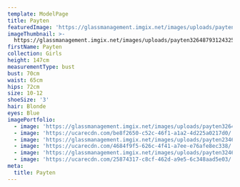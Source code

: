 ```yaml
---
template: ModelPage
title: Payten
featuredImage: 'https://glassmanagement.imgix.net/images/uploads/payten-3.jpeg'
imageThumbnail: >-
  https://glassmanagement.imgix.net/images/uploads/payten32648793124325364511.jpg
firstName: Payten
collection: Girls
height: 147cm
measurementType: bust
bust: 70cm
waist: 65cm
hips: 72cm
size: 10-12
shoeSize: '3'
hair: Blonde
eyes: Blue
imagePortfolio:
  - image: 'https://glassmanagement.imgix.net/images/uploads/payten32648793.jpeg'
  - image: 'https://ucarecdn.com/be8f2650-c52c-46f1-a1a2-4d225a0217d0/'
  - image: 'https://glassmanagement.imgix.net/images/uploads/payten234678239.jpeg'
  - image: 'https://ucarecdn.com/4684f9f5-626c-4f41-a7ee-e76afe8ec338/'
  - image: 'https://glassmanagement.imgix.net/images/uploads/payten3246879.jpeg'
  - image: 'https://ucarecdn.com/25874317-c8cf-462d-a9e5-6c348aad5e03/'
meta:
  title: Payten
---
```


